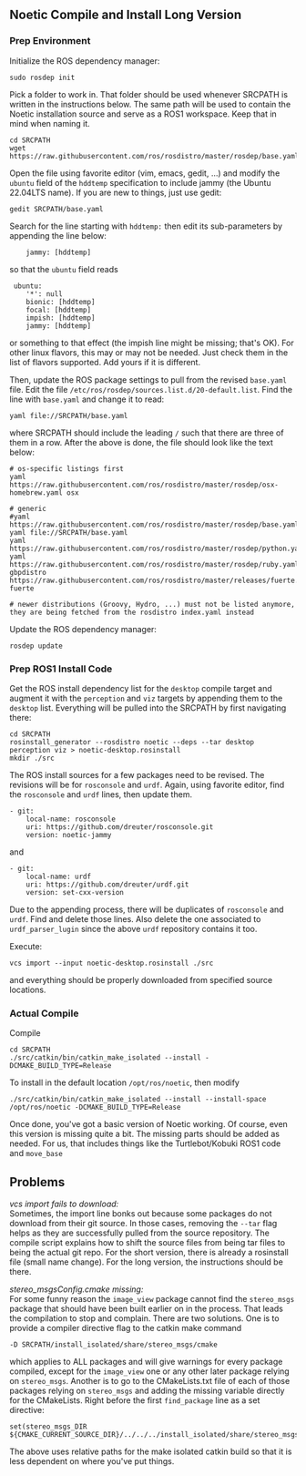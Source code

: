 ## Noetic Compile and Install Long Version

### Prep Environment
Initialize the ROS dependency manager:
```
sudo rosdep init
```

Pick a folder to work in.  That folder should be used whenever SRCPATH is written in the instructions below. The same path will be used to contain the Noetic installation source and serve as a ROS1 workspace.  Keep that in mind when naming it.

```
cd SRCPATH
wget https://raw.githubusercontent.com/ros/rosdistro/master/rosdep/base.yaml
```
Open the file using favorite editor (vim, emacs, gedit, ...) and modify the `ubuntu` field of the `hddtemp` specification to include jammy (the Ubuntu 22.04LTS name). If you are new to things, just use gedit:
```
gedit SRCPATH/base.yaml
```
Search for the line starting with `hddtemp:` then edit its sub-parameters by appending the line below:
```
    jammy: [hddtemp]
```
so that the `ubuntu` field reads
```
 ubuntu:
    '*': null
    bionic: [hddtemp]
    focal: [hddtemp]
    impish: [hddtemp]
    jammy: [hddtemp]
```
or something to that effect (the impish line might be missing; that's OK).
For other linux flavors, this may or may not be needed.  Just check them in the list of flavors supported.  Add yours if it is different.

Then, update the ROS package settings to pull from the revised `base.yaml` file.  Edit the file `/etc/ros/rosdep/sources.list.d/20-default.list`. Find the line with `base.yaml` and change it to read:
```
yaml file://SRCPATH/base.yaml
```
where SRCPATH should include the leading `/` such that there are three of them in a row.
After the above is done, the file should look like the text below:
```
# os-specific listings first
yaml https://raw.githubusercontent.com/ros/rosdistro/master/rosdep/osx-homebrew.yaml osx

# generic
#yaml https://raw.githubusercontent.com/ros/rosdistro/master/rosdep/base.yaml
yaml file://SRCPATH/base.yaml
yaml https://raw.githubusercontent.com/ros/rosdistro/master/rosdep/python.yaml
yaml https://raw.githubusercontent.com/ros/rosdistro/master/rosdep/ruby.yaml
gbpdistro https://raw.githubusercontent.com/ros/rosdistro/master/releases/fuerte.yaml fuerte

# newer distributions (Groovy, Hydro, ...) must not be listed anymore, they are being fetched from the rosdistro index.yaml instead
```
Update the ROS dependency manager:
```
rosdep update
```

### Prep ROS1 Install Code

Get the ROS install dependency list for the `desktop` compile target and augment it with the `perception` and `viz` targets by appending them to the `desktop` list. Everything will be pulled into the SRCPATH by first navigating there:
```
cd SRCPATH
rosinstall_generator --rosdistro noetic --deps --tar desktop perception viz > noetic-desktop.rosinstall
mkdir ./src
```

The ROS install sources for a few packages need to be revised.  The revisions will be for `rosconsole` and `urdf`.  Again, using favorite editor, find the `rosconsole` and `urdf` lines, then update them.
```
- git:
    local-name: rosconsole
    uri: https://github.com/dreuter/rosconsole.git
    version: noetic-jammy
```
and
```
- git:
    local-name: urdf
    uri: https://github.com/dreuter/urdf.git
    version: set-cxx-version
```
Due to the appending process, there will be duplicates of ``rosconsole`` and ``urdf``. Find and delete those lines. Also delete the one associated to `urdf_parser_lugin` since the above `urdf` repository contains it too.

Execute:
```
vcs import --input noetic-desktop.rosinstall ./src
```
and everything should be properly downloaded from specified source locations.  

### Actual Compile
Compile
```
cd SRCPATH
./src/catkin/bin/catkin_make_isolated --install -DCMAKE_BUILD_TYPE=Release
```
To install in the default location `/opt/ros/noetic`, then modify
```
./src/catkin/bin/catkin_make_isolated --install --install-space /opt/ros/noetic -DCMAKE_BUILD_TYPE=Release
```
Once done, you've got a basic version of Noetic working.  Of course, even this version is missing quite a bit.  The missing parts should be added as needed.  For us, that includes things like the Turtlebot/Kobuki ROS1 code and `move_base`

## Problems

_vcs import fails to download:_ <BR>
Sometimes, the import line bonks out because some packages do not download from their git source.  In those cases, removing the `--tar` flag helps as they are successfully pulled from the source repository.  The compile script explains how to shift the source files from being tar files to being the actual git repo.  For the short version, there is already a rosinstall file (small name change).  For the long version, the instructions should be there.

_stereo_msgsConfig.cmake missing:_ <BR>
For some funny reason the `image_view` package cannot find the `stereo_msgs` package that should have been built earlier on in the process.  That leads the compilation to stop and complain.  There are two solutions.  One is to provide a compiler directive flag to the catkin make command
```
-D SRCPATH/install_isolated/share/stereo_msgs/cmake
```
which applies to ALL packages and will give warnings for every package compiled, except for the `image_view` one or any other later package relying on `stereo_msgs`.  Another is to go to the CMakeLists.txt file of each of those packages relying on `stereo_msgs` and adding the missing variable directly for the CMakeLists.  Right before the first `find_package` line as a set directive:
```
set(stereo_msgs_DIR ${CMAKE_CURRENT_SOURCE_DIR}/../../../install_isolated/share/stereo_msgs/cmake)
```
The above uses relative paths for the make isolated catkin build so that it is less dependent on where you've put things.


